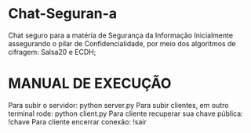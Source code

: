 # Chat-Seguran-a
Chat seguro para a matéria de Segurança da Informação
Inicialmente assegurando o pilar de Confidencialidade, por meio dos algoritmos de cifragem: Salsa20 e ECDH;

# MANUAL DE EXECUÇÃO

Para subir o servidor: python server.py
Para subir clientes, em outro terminal rode: python client.py
Para cliente recuperar sua chave pública: !chave
Para cliente encerrar conexão: !sair
